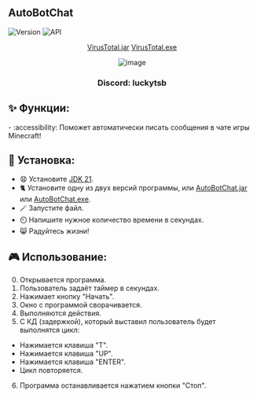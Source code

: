 ## AutoBotChat

![Version](https://img.shields.io/badge/Версия-1.0-blue.svg)
![API](https://img.shields.io/badge/Jdk%2021%2B-blue.svg)
  
<p align="center">
<a href="https://www.virustotal.com/gui/file/81e86091602cfef020cd2331bf1fba57729a25ba09ff2019de1d18bbfd9aad7d" target="_blank">VirusTotal.jar</a>
<a href="https://www.virustotal.com/gui/file/0c0a17a41fac05c20ffea77c8152416f35ae79ed85e4482d1f1e4eeaf8b5cbc0" target="_blank">VirusTotal.exe</a>
</p>
<p align="center">
  <img src="https://i.ibb.co/BK63nt2/image.png" alt="image" border="0">
</p>
<h3 align="center">Discord: luckytsb</h3>

## ✨ Функции:

-️ :accessibility: Поможет автоматически писать сообщения в чате игры Minecraft!

## 🚀 Установка:

- 😧 Установите <a href="https://www.oracle.com/java/technologies/javase/jdk21-archive-downloads.html" target="_blank">JDK 21</a>.
- 🐈 Установите одну из двух версий программы, или <a href="https://github.com/Hacker123ter/AutoBotChat/raw/java_programm/AutoBotChat.jar" target="_blank">AutoBotChat.jar</a> или <a href="https://github.com/Hacker123ter/AutoBotChat/raw/java_programm/AutoBotChat.exe" target="_blank">AutoBotChat.exe</a>.
- 🪄 Запустите файл.
- ⏲️ Напишите нужное количество времени в секундах.
- 😸 Радуйтесь жизни!

## 🎮 Использование:

0. Открывается программа.
1. Пользователь задаёт таймер в секундах.
2. Нажимает кнопку "Начать".
3. Окно с программой сворачивается.
4. Выполняются действия.
5. С КД (задержкой), который выставил пользователь будет выполнятся цикл:
   
- Нажимается клавиша "T".
- Нажимается клавиша "UP".
- Нажимается клавиша "ENTER".
- Цикл повторяется.

6. Программа останавливается нажатием кнопки "Стоп".
